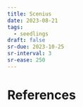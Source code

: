 ```yaml
---
title: Scenius
date: 2023-08-21
tags:
  - seedlings
draft: false
sr-due: 2023-10-25
sr-interval: 3
sr-ease: 250
---
```




# References